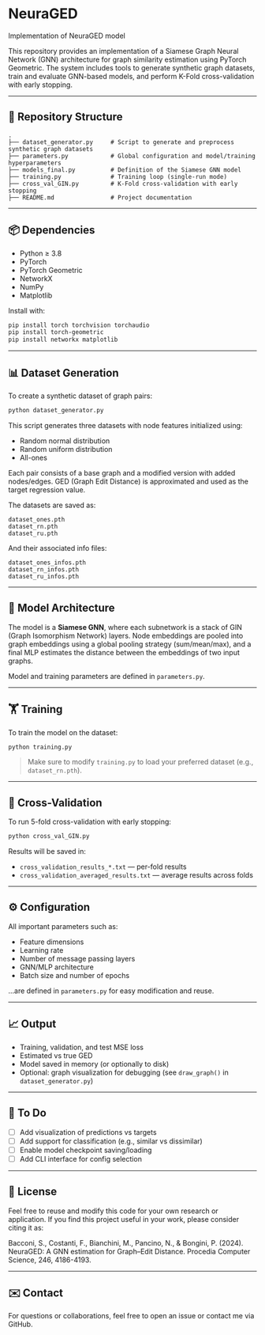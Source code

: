 # NeuraGED
Implementation of NeuraGED model


This repository provides an implementation of a Siamese Graph Neural Network (GNN) architecture for graph similarity estimation using PyTorch Geometric. The system includes tools to generate synthetic graph datasets, train and evaluate GNN-based models, and perform K-Fold cross-validation with early stopping.

---

## 📁 Repository Structure

```
.
├── dataset_generator.py     # Script to generate and preprocess synthetic graph datasets
├── parameters.py            # Global configuration and model/training hyperparameters
├── models_final.py          # Definition of the Siamese GNN model
├── training.py              # Training loop (single-run mode)
├── cross_val_GIN.py         # K-Fold cross-validation with early stopping
├── README.md                # Project documentation
```

---

## 📦 Dependencies

- Python ≥ 3.8
- PyTorch
- PyTorch Geometric
- NetworkX
- NumPy
- Matplotlib

Install with:

```bash
pip install torch torchvision torchaudio
pip install torch-geometric
pip install networkx matplotlib
```

---

## 📊 Dataset Generation

To create a synthetic dataset of graph pairs:

```bash
python dataset_generator.py
```

This script generates three datasets with node features initialized using:
- Random normal distribution
- Random uniform distribution
- All-ones

Each pair consists of a base graph and a modified version with added nodes/edges. GED (Graph Edit Distance) is approximated and used as the target regression value.

The datasets are saved as:

```
dataset_ones.pth
dataset_rn.pth
dataset_ru.pth
```

And their associated info files:

```
dataset_ones_infos.pth
dataset_rn_infos.pth
dataset_ru_infos.pth
```

---

## 🧠 Model Architecture

The model is a **Siamese GNN**, where each subnetwork is a stack of GIN (Graph Isomorphism Network) layers. Node embeddings are pooled into graph embeddings using a global pooling strategy (sum/mean/max), and a final MLP estimates the distance between the embeddings of two input graphs.

Model and training parameters are defined in `parameters.py`.

---

## 🏋️ Training

To train the model on the dataset:

```bash
python training.py
```

> Make sure to modify `training.py` to load your preferred dataset (e.g., `dataset_rn.pth`).

---

## 🔁 Cross-Validation

To run 5-fold cross-validation with early stopping:

```bash
python cross_val_GIN.py
```

Results will be saved in:
- `cross_validation_results_*.txt` — per-fold results
- `cross_validation_averaged_results.txt` — average results across folds

---

## ⚙️ Configuration

All important parameters such as:
- Feature dimensions
- Learning rate
- Number of message passing layers
- GNN/MLP architecture
- Batch size and number of epochs

...are defined in `parameters.py` for easy modification and reuse.

---

## 📈 Output

- Training, validation, and test MSE loss
- Estimated vs true GED
- Model saved in memory (or optionally to disk)
- Optional: graph visualization for debugging (see `draw_graph()` in `dataset_generator.py`)

---

## 📌 To Do

- [ ] Add visualization of predictions vs targets
- [ ] Add support for classification (e.g., similar vs dissimilar)
- [ ] Enable model checkpoint saving/loading
- [ ] Add CLI interface for config selection

---

## 📄 License

Feel free to reuse and modify this code for your own research or application. If you find this project useful in your work, please consider citing it as:

Bacconi, S., Costanti, F., Bianchini, M., Pancino, N., & Bongini, P. (2024). NeuraGED: A GNN estimation for Graph–Edit Distance. Procedia Computer Science, 246, 4186-4193.

---

## ✉️ Contact

For questions or collaborations, feel free to open an issue or contact me via GitHub.

